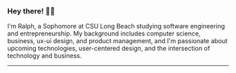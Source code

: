 ### Hey there! 👋🏼

I'm Ralph, a Sophomore at CSU Long Beach studying software engineering and entrepreneurship. My background includes computer science, business, ux-ui design, and product management, 
and I'm passionate about upcoming technologies, user-centered design, and the intersection of technology and business.
*** 
